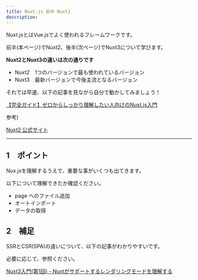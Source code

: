 ```yaml
---
title: Nuxt.js 前半 Nuxt2
description:  
---
```


Nuxt.jsとはVue.jsでよく使われるフレームワークです。

前半(本ページ)でNuxt2、後半(次ページ)でNuxt3について学びます。

**Nuxt2とNuxt3の違いは次の通りです**
 - Nuxt2　1つのバージョンで最も使われているバージョン
 - Nuxt3　最新バージョンで今後主流となるバージョン


それでは早速、以下の記事を見ながら自分で動かしてみましょう！

[【完全ガイド】ゼロからしっかり理解したい人向けのNuxt.js入門](https://reffect.co.jp/vue/nuxt-js-first-step/)

参考)

[Nuxt2 公式サイト](https://v2.nuxt.com/)


---
## 1　ポイント

Nux.jsを理解するうえで、重要な事がいくつも出てきます。

以下について理解できたか確認ください。

- page へのファイル追加
- オートインポート
- データの取得

## 2　補足

SSRとCSR(SPA)の違いについて、以下の記事がわかりやすいです。

必要に応じて、参照ください。

[Nuxt3入門(第1回) - Nuxtがサポートするレンダリングモードを理解する](https://developer.mamezou-tech.com/nuxt/nuxt3-rendering-mode/)

